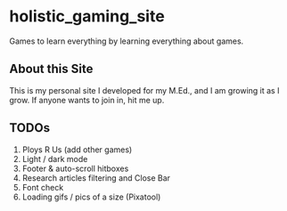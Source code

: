 # holistic_gaming_site

Games to learn everything by learning everything about games.

## About this Site

This is my personal site I developed for my M.Ed., and I am growing it as I grow. If anyone wants to join in, hit me up.

## TODOs

1. Ploys R Us (add other games)
2. Light / dark mode
3. Footer & auto-scroll hitboxes
4. Research articles filtering and Close Bar
5. Font check
6. Loading gifs / pics of a size (Pixatool)

